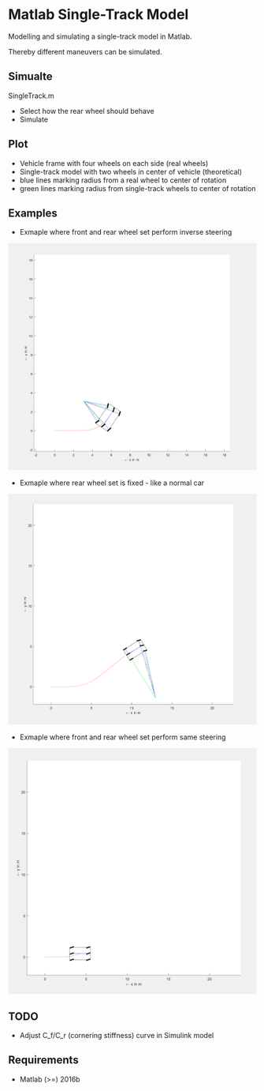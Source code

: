 # Matlab Single-Track Model

Modelling and simulating a single-track model in Matlab.

Thereby different maneuvers can be simulated. 

## Simualte

SingleTrack.m

- Select how the rear wheel should behave 
- Simulate

## Plot

- Vehicle frame with four wheels on each side (real wheels)
- Single-track model with two wheels in center of vehicle (theoretical)
- blue lines marking radius from a real wheel to center of rotation
- green lines marking radius from single-track wheels to center of rotation

## Examples

- Exmaple where front and rear wheel set perform inverse steering

![Example where front and rear wheel set perform inverse steering](./Examples/Example1.png)

- Exmaple where rear wheel set is fixed - like a normal car

![Example where rear wheel set is fixed - normal car](./Examples/Example_RearFixed.png)

- Exmaple where front and rear wheel set perform same steering

![Example where front and rear wheel set perform same steering](./Examples/Example_Equal.png)

## TODO

- Adjust C_f/C_r (cornering stiffness) curve in Simulink model

## Requirements

- Matlab (>=) 2016b